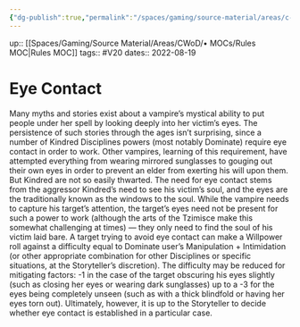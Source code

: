 ```yaml
---
{"dg-publish":true,"permalink":"/spaces/gaming/source-material/areas/c-wo-d/genre/vampire/v20/eye-contact/","dgHomeLink":true,"dgPassFrontmatter":true}
---
```


up:: [[Spaces/Gaming/Source Material/Areas/CWoD/• MOCs/Rules MOC|Rules MOC]]
tags:: #V20 
dates:: 2022-08-19

# Eye Contact
Many myths and stories exist about a vampire’s mystical ability to put people under her spell by looking deeply into her victim’s eyes. The persistence of such stories through the ages isn’t surprising, since a number of Kindred Disciplines powers (most notably Dominate) require eye contact in order to work. Other vampires, learning of this requirement, have attempted everything from wearing mirrored sunglasses to gouging out their own eyes in order to prevent an elder from exerting his will upon them. But Kindred are not so easily thwarted. The need for eye contact stems from the aggressor
Kindred’s need to see his victim’s soul, and the eyes are the traditionally known as the windows to the soul. While the vampire
needs to capture his target’s attention, the target’s eyes need not be present for such a power to work (although the arts of the Tzimisce make this somewhat challenging at times) — they only need to find the soul of his victim laid bare. A target trying to avoid eye contact can make a Willpower roll against a difficulty equal to Dominate user’s Manipulation + Intimidation (or other appropriate combination for
other Disciplines or specific situations, at the Storyteller’s discretion). The difficulty may be reduced for mitigating factors: -1 in the case
of the target obscuring his eyes slightly (such as closing her eyes or wearing dark sunglasses) up to a -3 for the eyes being completely unseen (such as with a thick blindfold or having her eyes torn out). Ultimately, however, it is up to the Storyteller to decide whether eye contact is established in a particular case.